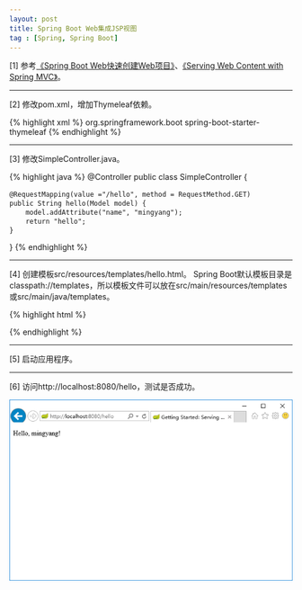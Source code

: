 ```yaml
---
layout: post
title: Spring Boot Web集成JSP视图
tag : [Spring, Spring Boot]
---
```


[1] 参考[《Spring Boot Web快速创建Web项目》](/2016/12/09/spring-boot-web-create-project)、[《Serving Web Content with Spring MVC》](https://spring.io/guides/gs/serving-web-content/)。

---

[2] 修改pom.xml，增加Thymeleaf依赖。

{% highlight xml %}
<dependency>
    <groupId>org.springframework.boot</groupId>
    <artifactId>spring-boot-starter-thymeleaf</artifactId>
</dependency>
{% endhighlight %}

---

[3] 修改SimpleController.java。

{% highlight java %}
@Controller
public class SimpleController {

    @RequestMapping(value ="/hello", method = RequestMethod.GET)
    public String hello(Model model) {
        model.addAttribute("name", "mingyang");
        return "hello";
    }
}
{% endhighlight %}

---

[4] 创建模板src/resources/templates/hello.html。
Spring Boot默认模板目录是classpath://templates，所以模板文件可以放在src/main/resources/templates或src/main/java/templates。

{% highlight html %}
<!DOCTYPE HTML>
<html xmlns:th="http://www.thymeleaf.org">
<head>
    <title>Getting Started: Serving Web Content</title>
    <meta http-equiv="Content-Type" content="text/html; charset=UTF-8" />
</head>
<body>
    <p th:text="'Hello, ' + ${name} + '!'" />
</body>
</html>
{% endhighlight %}

---

[5] 启动应用程序。

---

[6] 访问http://localhost:8080/hello，测试是否成功。

![spring-boot-web-integrate-thymeleaf](/assets/img/posts/spring-boot-web-integrate-thymeleaf.png)
